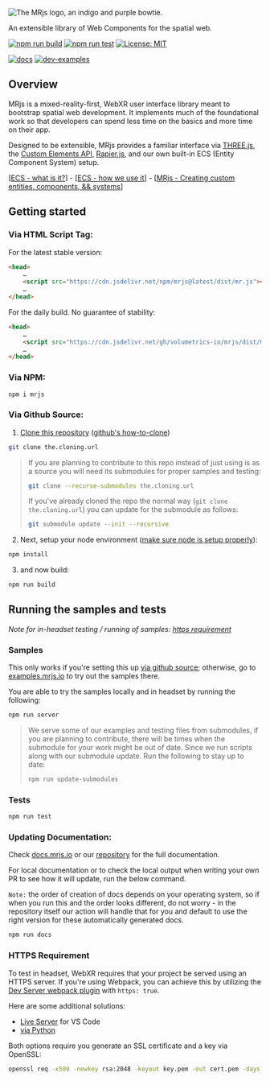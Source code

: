 ![The MRjs logo, an indigo and purple bowtie.](https://docs.mrjs.io/static/mrjs-logo.svg)

An extensible library of Web Components for the spatial web.

[![npm run build](https://github.com/Volumetrics-io/mrjs/actions/workflows/build.yml/badge.svg)](https://github.com/Volumetrics-io/mrjs/actions/workflows/build.yml) [![npm run test](https://github.com/Volumetrics-io/mrjs/actions/workflows/test.yml/badge.svg)](https://github.com/Volumetrics-io/mrjs/actions/workflows/test.yml) [![License: MIT](https://img.shields.io/badge/License-MIT-blue.svg)](https://github.com/Volumetrics-io/mrjs/blob/main/LICENSE)

[![docs](https://img.shields.io/badge/documentation-8A2BE2)](https://docs.mrjs.io) [![dev-examples](https://img.shields.io/badge/examples-ee99ff?logoColor=white)](https://examples.mrjs.io)

## Overview
 
MRjs is a mixed-reality-first, WebXR user interface library meant to bootstrap spatial web development. It implements much of the foundational work so that developers can spend less time on the basics and more time on their app.

Designed to be extensible, MRjs provides a familiar interface via [THREE.js](https://github.com/mrdoob/three.js), the [Custom Elements API](https://developer.mozilla.org/en-US/docs/Web/API/Web_components), [Rapier.js](https://github.com/dimforge/rapier), and our own built-in ECS (Entity Component System) setup.

[[ECS - what is it?](https://docs.mrjs.io/ecs/what-is-it/)] - [[ECS - how we use it](https://docs.mrjs.io/ecs/how-we-use-it/)] - [[MRjs - Creating custom entities, components, &&  systems](https://docs.mrjs.io/ecs/how-we-use-it/#defining-custom-components--systems-in-mrjs)]

## Getting started

### Via HTML Script Tag:

For the latest stable version:

```html
<head>
    …
    <script src="https://cdn.jsdelivr.net/npm/mrjs@latest/dist/mr.js"></script>
    …
</head>
```

For the daily build. No guarantee of stability:

```html
<head>
    …
    <script src="https://cdn.jsdelivr.net/gh/volumetrics-io/mrjs/dist/mr.js"></script>
    …
</head>
```

### Via NPM:

```sh
npm i mrjs
```

### Via Github Source:

1) [Clone this repository](https://github.com/Volumetrics-io/mrjs) ([github's how-to-clone](https://docs.github.com/en/get-started/getting-started-with-git/about-remote-repositories))

```sh
git clone the.cloning.url
```

> If you are planning to contribute to this repo instead of just using is as a source you will need its submodules for proper samples and testing:
> ```sh
> git clone --recurse-submodules the.cloning.url
> ```
> 
> If you've already cloned the repo the normal way (`git clone the.cloning.url`) you can update for the submodule as follows:
> ```sh
> git submodule update --init --recursive
> ```

2) Next, setup your node environment ([make sure node is setup properly](https://docs.npmjs.com/downloading-and-installing-node-js-and-npm)):

```sh
npm install
```

3) and now build:

```sh
npm run build
```

## Running the samples and tests

<i>Note for in-headset testing / running of samples: [https requirement](#https-requirement)</i>

### Samples

This only works if you're setting this up [via github source](#via-github-source); otherwise, go to [examples.mrjs.io](https://examples.mrjs.io) to try out the samples there.

You are able to try the samples locally and in headset by running the following:

```sh
npm run server
```

> We serve some of our examples and testing files from submodules, if you are planning to contribute, there will be times when the submodule for your work might be out of date. Since we run scripts along with our submodule update. Run the following to stay up to date:
> ```sh
> npm run update-submodules
> ```

### Tests

```sh
npm run test
```

### Updating Documentation:

Check [docs.mrjs.io](https://docs.mrjs.io) or our [repository](https://github.com/Volumetrics-io/documentation) for the full documentation.

For local documentation or to check the local output when writing your own PR to see how it will update, run the below command.

`Note:` the order of creation of docs depends on your operating system, so if when you run this and the order looks different, do not worry - in the repository itself our action will handle that for you and default to use the right version for these automatically generated docs.

```sh
npm run docs
```

### HTTPS Requirement

To test in headset, WebXR requires that your project be served using an HTTPS server. If you're using Webpack, you can achieve this by utilizing the [Dev Server webpack plugin](https://webpack.js.org/configuration/dev-server/) with `https: true`. 

Here are some additional solutions:

- [Live Server](https://marketplace.visualstudio.com/items?itemName=ritwickdey.LiveServer) for VS Code
- [via Python](https://anvileight.com/blog/posts/simple-python-http-server/)

Both options require you generate an SSL certificate and a key via OpenSSL:

```sh
openssl req -x509 -newkey rsa:2048 -keyout key.pem -out cert.pem -days 365
```
